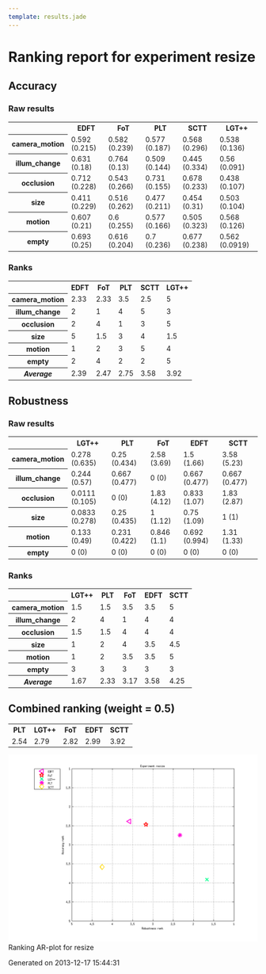 ```yaml
---
template: results.jade
---
```

<div class='results'>
<h1 class="caption">Ranking report for experiment resize</h1>
<h2>Accuracy</h2>
<h3>Raw results</h3>
<div class="table"><table>
<tr><th>&nbsp;</th><th>EDFT</th><th>FoT</th><th>PLT</th><th>SCTT</th><th>LGT++</th></tr>
<tr><th>camera_motion</th><td>0.592 (0.215)</td><td>0.582 (0.239)</td><td>0.577 (0.187)</td><td>0.568 (0.296)</td><td>0.538 (0.136)</td></tr>
<tr><th>illum_change</th><td>0.631 (0.18)</td><td>0.764 (0.13)</td><td>0.509 (0.144)</td><td>0.445 (0.334)</td><td>0.56 (0.091)</td></tr>
<tr><th>occlusion</th><td>0.712 (0.228)</td><td>0.543 (0.266)</td><td>0.731 (0.155)</td><td>0.678 (0.233)</td><td>0.438 (0.107)</td></tr>
<tr><th>size</th><td>0.411 (0.229)</td><td>0.516 (0.262)</td><td>0.477 (0.211)</td><td>0.454 (0.31)</td><td>0.503 (0.104)</td></tr>
<tr><th>motion</th><td>0.607 (0.21)</td><td>0.6 (0.255)</td><td>0.577 (0.166)</td><td>0.505 (0.323)</td><td>0.568 (0.126)</td></tr>
<tr><th>empty</th><td>0.693 (0.25)</td><td>0.616 (0.204)</td><td>0.7 (0.236)</td><td>0.677 (0.238)</td><td>0.562 (0.0919)</td></tr>
</table>
</div><h3>Ranks</h3>
<div class="table"><table>
<tr><th>&nbsp;</th><th>EDFT</th><th>FoT</th><th>PLT</th><th>SCTT</th><th>LGT++</th></tr>
<tr><th>camera_motion</th><td>2.33</td><td>2.33</td><td>3.5</td><td>2.5</td><td>5</td></tr>
<tr><th>illum_change</th><td>2</td><td>1</td><td>4</td><td>5</td><td>3</td></tr>
<tr><th>occlusion</th><td>2</td><td>4</td><td>1</td><td>3</td><td>5</td></tr>
<tr><th>size</th><td>5</td><td>1.5</td><td>3</td><td>4</td><td>1.5</td></tr>
<tr><th>motion</th><td>1</td><td>2</td><td>3</td><td>5</td><td>4</td></tr>
<tr><th>empty</th><td>2</td><td>4</td><td>2</td><td>2</td><td>5</td></tr>
<tr><th><em>Average</em></th><td>2.39</td><td>2.47</td><td>2.75</td><td>3.58</td><td>3.92</td></tr>
</table>
</div><h2>Robustness</h2>
<h3>Raw results</h3>
<div class="table"><table>
<tr><th>&nbsp;</th><th>LGT++</th><th>PLT</th><th>FoT</th><th>EDFT</th><th>SCTT</th></tr>
<tr><th>camera_motion</th><td>0.278 (0.635)</td><td>0.25 (0.434)</td><td>2.58 (3.69)</td><td>1.5 (1.66)</td><td>3.58 (5.23)</td></tr>
<tr><th>illum_change</th><td>0.244 (0.57)</td><td>0.667 (0.477)</td><td>0 (0)</td><td>0.667 (0.477)</td><td>0.667 (0.477)</td></tr>
<tr><th>occlusion</th><td>0.0111 (0.105)</td><td>0 (0)</td><td>1.83 (4.12)</td><td>0.833 (1.07)</td><td>1.83 (2.87)</td></tr>
<tr><th>size</th><td>0.0833 (0.278)</td><td>0.25 (0.435)</td><td>1 (1.12)</td><td>0.75 (1.09)</td><td>1 (1)</td></tr>
<tr><th>motion</th><td>0.133 (0.49)</td><td>0.231 (0.422)</td><td>0.846 (1.1)</td><td>0.692 (0.994)</td><td>1.31 (1.33)</td></tr>
<tr><th>empty</th><td>0 (0)</td><td>0 (0)</td><td>0 (0)</td><td>0 (0)</td><td>0 (0)</td></tr>
</table>
</div><h3>Ranks</h3>
<div class="table"><table>
<tr><th>&nbsp;</th><th>LGT++</th><th>PLT</th><th>FoT</th><th>EDFT</th><th>SCTT</th></tr>
<tr><th>camera_motion</th><td>1.5</td><td>1.5</td><td>3.5</td><td>3.5</td><td>5</td></tr>
<tr><th>illum_change</th><td>2</td><td>4</td><td>1</td><td>4</td><td>4</td></tr>
<tr><th>occlusion</th><td>1.5</td><td>1.5</td><td>4</td><td>4</td><td>4</td></tr>
<tr><th>size</th><td>1</td><td>2</td><td>4</td><td>3.5</td><td>4.5</td></tr>
<tr><th>motion</th><td>1</td><td>2</td><td>3.5</td><td>3.5</td><td>5</td></tr>
<tr><th>empty</th><td>3</td><td>3</td><td>3</td><td>3</td><td>3</td></tr>
<tr><th><em>Average</em></th><td>1.67</td><td>2.33</td><td>3.17</td><td>3.58</td><td>4.25</td></tr>
</table>
</div><h2>Combined ranking (weight = 0.5)</h2>
<div class="table"><table>
<tr><th>PLT</th><th>LGT++</th><th>FoT</th><th>EDFT</th><th>SCTT</th></tr>
<tr><td>2.54</td><td>2.79</td><td>2.82</td><td>2.99</td><td>3.92</td></tr>
</table>
</div><p class="plot"><img src="images/extra_ranking_resize.png" alt="Ranking AR-plot for resize" /><span class="caption">Ranking AR-plot for resize</span></p>
<p class="timestamp">Generated on 2013-12-17 15:44:31</p>
</div>
